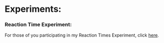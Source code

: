 # Experiments:

### Reaction Time Experiment:
For those of you participating in my Reaction Times Experiment, click [here](ReactionTimes.html).
